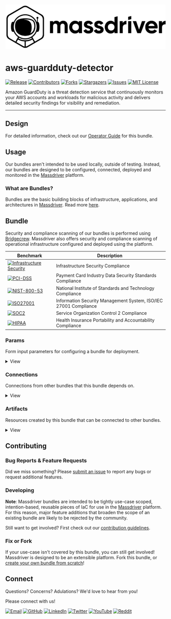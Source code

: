 [![Massdriver][logo]][website]

# aws-guardduty-detector

[![Release][release_shield]][release_url]
[![Contributors][contributors_shield]][contributors_url]
[![Forks][forks_shield]][forks_url]
[![Stargazers][stars_shield]][stars_url]
[![Issues][issues_shield]][issues_url]
[![MIT License][license_shield]][license_url]

Amazon GuardDuty is a threat detection service that continuously monitors your AWS accounts and workloads for malicious activity and delivers detailed security findings for visibility and remediation.

---

## Design

For detailed information, check out our [Operator Guide](operator.mdx) for this bundle.

## Usage

Our bundles aren't intended to be used locally, outside of testing. Instead, our bundles are designed to be configured, connected, deployed and monitored in the [Massdriver][website] platform.

### What are Bundles?

Bundles are the basic building blocks of infrastructure, applications, and architectures in [Massdriver][website]. Read more [here](https://docs.massdriver.cloud/concepts/bundles).

## Bundle

<!-- COMPLIANCE:START -->

Security and compliance scanning of our bundles is performed using [Bridgecrew](https://www.bridgecrew.cloud/). Massdriver also offers security and compliance scanning of operational infrastructure configured and deployed using the platform.

| Benchmark                                                                                                                                                                                                                                                       | Description                        |
| --------------------------------------------------------------------------------------------------------------------------------------------------------------------------------------------------------------------------------------------------------------- | ---------------------------------- |
| [![Infrastructure Security](https://www.bridgecrew.cloud/badges/github/massdriver-cloud/aws-guardduty-detector/general)](https://www.bridgecrew.cloud/link/badge?vcs=github&fullRepo=&benchmark=INFRASTRUCTURE+SECURITY) | Infrastructure Security Compliance |
| [![PCI-DSS](https://www.bridgecrew.cloud/badges/github/massdriver-cloud/aws-guardduty-detector/pci>)](https://www.bridgecrew.cloud/link/badge?vcs=github&fullRepo=&benchmark=PCI-DSS+V3.2) | Payment Card Industry Data Security Standards Compliance |
| [![NIST-800-53](https://www.bridgecrew.cloud/badges/github/massdriver-cloud/aws-guardduty-detector/nist>)](https://www.bridgecrew.cloud/link/badge?vcs=github&fullRepo=&benchmark=NIST-800-53) | National Institute of Standards and Technology Compliance |
| [![ISO27001](https://www.bridgecrew.cloud/badges/github/massdriver-cloud/aws-guardduty-detector/iso>)](https://www.bridgecrew.cloud/link/badge?vcs=github&fullRepo=&benchmark=ISO27001) | Information Security Management System, ISO/IEC 27001 Compliance |
| [![SOC2](https://www.bridgecrew.cloud/badges/github/massdriver-cloud/aws-guardduty-detector/soc2>)](https://www.bridgecrew.cloud/link/badge?vcs=github&fullRepo=&benchmark=SOC2)| Service Organization Control 2 Compliance |
| [![HIPAA](https://www.bridgecrew.cloud/badges/github/massdriver-cloud/aws-guardduty-detector/hipaa>)](https://www.bridgecrew.cloud/link/badge?vcs=github&fullRepo=&benchmark=HIPAA) | Health Insurance Portability and Accountability Compliance |

<!-- COMPLIANCE:END -->

### Params

Form input parameters for configuring a bundle for deployment.

<details>
<summary>View</summary>

<!-- PARAMS:START -->
## Properties

- **`detector`** *(object)*
  - **`region`** *(string)*: AWS Region to provision in.

    Examples:
    ```json
    "us-west-2"
    ```

- **`features`** *(object)*: GuardDuty monitors [foundational features](https://docs.aws.amazon.com/guardduty/latest/ug/guardduty_data-sources.html) by default. Select any additional features you would like GuardDuty to monitor.
  - **`ebs_malware`** *(boolean)*: Enable scanning of [EBS volumes for malware](https://docs.aws.amazon.com/guardduty/latest/ug/features-malware-protection.html). Default: `False`.
  - **`eks_audit`** *(boolean)*: Enable monitoring of [EKS audit logs](https://docs.aws.amazon.com/guardduty/latest/ug/guardduty-eks-audit-log-monitoring.html) to detect suspicious activity in your EKS clusters. Default: `False`.
  - **`eks_runtime`** *(boolean)*: Enable monitoring of [EKS runtimes](https://docs.aws.amazon.com/guardduty/latest/ug/guardduty-eks-runtime-monitoring.html) to detect suspicious activity in EKS workloads. Default: `False`.
  - **`lambda_network`** *(boolean)*: Enable monitoring of [AWS lambda invocations](https://docs.aws.amazon.com/guardduty/latest/ug/feature-in-gdu-lambda-protection.html). Default: `False`.
  - **`rds_login`** *(boolean)*: Enable monitoring [successful and unsuccessful login attempts to RDS databases](https://docs.aws.amazon.com/guardduty/latest/ug/features-rds-protection.html). Default: `False`.
  - **`s3_data`** *(boolean)*: Enable monitoring of [S3 get/put/list/delete events](https://docs.aws.amazon.com/guardduty/latest/ug/features-s3-protection.html). Default: `False`.
- **`monitoring`** *(object)*
  - **`mode`** *(string)*: Enable and customize CloudWatch metric alarms. Default: `AUTOMATED`.
    - **One of**
      - Automated
      - Custom
      - Disabled
- **`notifications`** *(object)*
  - **`email`** *(string)*: Specify email to be notified at in case of findings.
  - **`frequency`** *(string)*: Select the frequency to export events to EventHub for notifications. Default: `SIX_HOURS`.
    - **One of**
      - 15 Minutes
      - 1 Hour
      - 6 Hours
  - **`severity`** *(object)*: Select the [severity levels](https://docs.aws.amazon.com/guardduty/latest/ug/guardduty_findings.html#guardduty_findings-severity) of GuardDuty findings to be notified about.
    - **`high`** *(boolean)*: A High severity level indicates that the resource in question is compromised and is actively being used for unauthorized purposes. Default: `True`.
    - **`low`** *(boolean)*: A low severity level indicates attempted suspicious activity that did not compromise your network. Default: `False`.
    - **`medium`** *(boolean)*: A Medium severity level indicates suspicious activity that deviates from normally observed behavior and, depending on your use case, may be indicative of a resource compromise. Default: `True`.
<!-- PARAMS:END -->

</details>

### Connections

Connections from other bundles that this bundle depends on.

<details>
<summary>View</summary>

<!-- CONNECTIONS:START -->
## Properties

- **`aws_authentication`** *(object)*: . Cannot contain additional properties.
  - **`data`** *(object)*
    - **`arn`** *(string)*: Amazon Resource Name.

      Examples:
      ```json
      "arn:aws:rds::ACCOUNT_NUMBER:db/prod"
      ```

      ```json
      "arn:aws:ec2::ACCOUNT_NUMBER:vpc/vpc-foo"
      ```

    - **`external_id`** *(string)*: An external ID is a piece of data that can be passed to the AssumeRole API of the Security Token Service (STS). You can then use the external ID in the condition element in a role's trust policy, allowing the role to be assumed only when a certain value is present in the external ID.
  - **`specs`** *(object)*
    - **`aws`** *(object)*: .
      - **`region`** *(string)*: AWS Region to provision in.

        Examples:
        ```json
        "us-west-2"
        ```

<!-- CONNECTIONS:END -->

</details>

### Artifacts

Resources created by this bundle that can be connected to other bundles.

<details>
<summary>View</summary>

<!-- ARTIFACTS:START -->
## Properties

<!-- ARTIFACTS:END -->

</details>

## Contributing

<!-- CONTRIBUTING:START -->

### Bug Reports & Feature Requests

Did we miss something? Please [submit an issue](https://github.com/massdriver-cloud/aws-guardduty-detector/issues>) to report any bugs or request additional features.

### Developing

**Note**: Massdriver bundles are intended to be tightly use-case scoped, intention-based, reusable pieces of IaC for use in the [Massdriver][website] platform. For this reason, major feature additions that broaden the scope of an existing bundle are likely to be rejected by the community.

Still want to get involved? First check out our [contribution guidelines](https://docs.massdriver.cloud/bundles/contributing).

### Fix or Fork

If your use-case isn't covered by this bundle, you can still get involved! Massdriver is designed to be an extensible platform. Fork this bundle, or [create your own bundle from scratch](https://docs.massdriver.cloud/bundles/development)!

<!-- CONTRIBUTING:END -->

## Connect

<!-- CONNECT:START -->

Questions? Concerns? Adulations? We'd love to hear from you!

Please connect with us!

[![Email][email_shield]][email_url]
[![GitHub][github_shield]][github_url]
[![LinkedIn][linkedin_shield]][linkedin_url]
[![Twitter][twitter_shield]][twitter_url]
[![YouTube][youtube_shield]][youtube_url]
[![Reddit][reddit_shield]][reddit_url]


<!-- markdownlint-disable -->

[logo]: https://raw.githubusercontent.com/massdriver-cloud/docs/main/static/img/logo-with-logotype-horizontal-400x110.svg

[docs]: https://docs.massdriver.cloud?utm_source=aws-guardduty-detector&utm_medium=aws-guardduty-detector&utm_campaign=aws-guardduty-detector&utm_content=aws-guardduty-detector
[website]: https://www.massdriver.cloud?utm_source=aws-guardduty-detector&utm_medium=aws-guardduty-detector&utm_campaign=aws-guardduty-detector&utm_content=aws-guardduty-detector
[github]: https://github.com/massdriver-cloud
[linkedin]: https://www.linkedin.com/company/massdriver/

[contributors_shield]: https://img.shields.io/github/contributors/massdriver-cloud/aws-guardduty-detector.svg?style=for-the-badge>
[contributors_url]: https://github.com/massdriver-cloud/aws-guardduty-detector/graphs/contributors>
[forks_shield]: https://img.shields.io/github/forks/massdriver-cloud/aws-guardduty-detector.svg?style=for-the-badge>
[forks_url]: https://github.com/massdriver-cloud/aws-guardduty-detector/network/members>
[stars_shield]: https://img.shields.io/github/stars/massdriver-cloud/aws-guardduty-detector.svg?style=for-the-badge>
[stars_url]: https://github.com/massdriver-cloud/aws-guardduty-detector/stargazers>
[issues_shield]: https://img.shields.io/github/issues/massdriver-cloud/aws-guardduty-detector.svg?style=for-the-badge>
[issues_url]: https://github.com/massdriver-cloud/aws-guardduty-detector/issues>
[release_url]: https://github.com/massdriver-cloud/aws-guardduty-detector/releases/latest>
[release_shield]: https://img.shields.io/github/release/massdriver-cloud/aws-guardduty-detector.svg?style=for-the-badge>
[license_shield]: https://img.shields.io/github/license/massdriver-cloud/aws-guardduty-detector.svg?style=for-the-badge>
[license_url]: https://github.com/massdriver-cloud/aws-guardduty-detector/blob/main/LICENSE>

[email_url]: mailto:support@massdriver.cloud
[email_shield]: https://img.shields.io/badge/email-Massdriver-black.svg?style=for-the-badge&logo=mail.ru&color=000000
[github_url]: mailto:support@massdriver.cloud
[github_shield]: https://img.shields.io/badge/follow-Github-black.svg?style=for-the-badge&logo=github&color=181717
[linkedin_url]: https://linkedin.com/in/massdriver-cloud
[linkedin_shield]: https://img.shields.io/badge/follow-LinkedIn-black.svg?style=for-the-badge&logo=linkedin&color=0A66C2
[twitter_url]: https://twitter.com/massdriver
[twitter_shield]: https://img.shields.io/badge/follow-Twitter-black.svg?style=for-the-badge&logo=twitter&color=1DA1F2
[youtube_url]: https://www.youtube.com/channel/UCfj8P7MJcdlem2DJpvymtaQ
[youtube_shield]: https://img.shields.io/badge/subscribe-Youtube-black.svg?style=for-the-badge&logo=youtube&color=FF0000
[reddit_url]: https://www.reddit.com/r/massdriver
[reddit_shield]: https://img.shields.io/badge/subscribe-Reddit-black.svg?style=for-the-badge&logo=reddit&color=FF4500

<!-- markdownlint-restore -->

<!-- CONNECT:END -->
